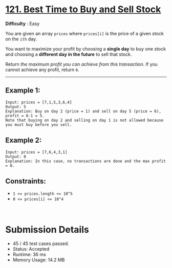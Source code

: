 # [121. Best Time to Buy and Sell Stock](https://leetcode.com/problems/best-time-to-buy-and-sell-stock/)

**Difficulty** : Easy


You are given an array `prices` where `prices[i]` is the price of a given stock on the `ith` day.

You want to maximize your profit by choosing a __single day__ to buy one stock and choosing a __different day in the future__ to sell that stock.

Return _the maximum profit you can achieve from this transaction_. If you cannot achieve any profit, return `0`.

---

## Example 1:

```
Input: prices = [7,1,5,3,6,4]
Output: 5
Explanation: Buy on day 2 (price = 1) and sell on day 5 (price = 6), profit = 6-1 = 5.
Note that buying on day 2 and selling on day 1 is not allowed because you must buy before you sell.
```

## Example 2:

```
Input: prices = [7,6,4,3,1]
Output: 0
Explanation: In this case, no transactions are done and the max profit = 0.
```

## Constraints:

* `1 <= prices.length <= 10^5`
* `0 <= prices[i] <= 10^4`

<br>

# Submission Details

* 45 / 45 test cases passed.
* Status: Accepted
* Runtime: 36 ms
* Memory Usage: 14.2 MB
